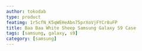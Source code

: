 ```yaml
---
author: tokodab
type: product
featimg: 1r5cfN_K5qWEHeAbn75prXoVjFYCr8uFP
title: Baa Baa White Sheep Samsung Galaxy S9 Case
tags: [samsung, galaxy, s9]
category: [samsung]
---
```

